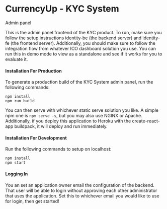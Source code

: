 # CurrencyUp - KYC System 

Admin panel

This is the admin panel frontend of the KYC product. To run, make sure you follow the setup instructions identity-be (the backend server) and identity-fe (the frontend server). Additionally, you should make sure to follow the integration flow from whatever ICO dashboard solution you use. You can run this in demo mode to view as a standalone and see if it works for you to evaluate it.

#### Installation For Production

To generate a production build of the KYC System admin panel, run the following commands:

```
npm install
npm run build
```
You can then serve with whichever static serve solution you like. A simple npm one is `npm serve -s`, but you may also use NGINX or Apache. Additionally, if you deploy this application to Heroku with the create-react-app buildpack, it will deploy and run immediately.


#### Installation For Development

Run the following commands to setup on localhost:

```
npm install
npm start
```

#### Logging In
You an set an application owner email the configuration of the backend. That user will be able to login without approving each other administrator that uses the application. Set this to whichever email you would like to use for login, then get started!
